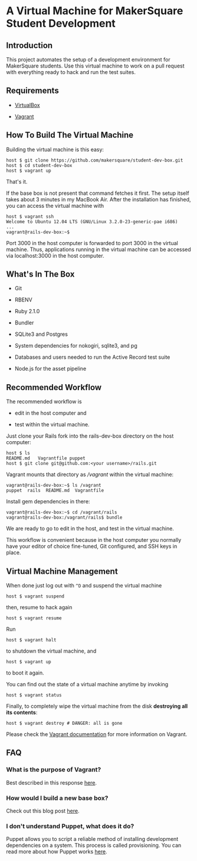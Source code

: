 # A Virtual Machine for MakerSquare Student Development

## Introduction

This project automates the setup of a development environment for MakerSquare students. Use this virtual machine to work on a pull request with everything ready to hack and run the test suites.

## Requirements

* [VirtualBox](https://www.virtualbox.org)

* [Vagrant](http://vagrantup.com)

## How To Build The Virtual Machine

Building the virtual machine is this easy:

    host $ git clone https://github.com/makersquare/student-dev-box.git
    host $ cd student-dev-box
    host $ vagrant up

That's it.

If the base box is not present that command fetches it first. The setup itself takes about 3 minutes in my MacBook Air. After the installation has finished, you can access the virtual machine with

    host $ vagrant ssh
    Welcome to Ubuntu 12.04 LTS (GNU/Linux 3.2.0-23-generic-pae i686)
    ...
    vagrant@rails-dev-box:~$

Port 3000 in the host computer is forwarded to port 3000 in the virtual machine. Thus, applications running in the virtual machine can be accessed via localhost:3000 in the host computer.

## What's In The Box

* Git

* RBENV

* Ruby 2.1.0

* Bundler

* SQLite3 and Postgres

* System dependencies for nokogiri, sqlite3, and pg

* Databases and users needed to run the Active Record test suite

* Node.js for the asset pipeline

## Recommended Workflow

The recommended workflow is

* edit in the host computer and

* test within the virtual machine.

Just clone your Rails fork into the rails-dev-box directory on the host computer:

    host $ ls
    README.md   Vagrantfile puppet
    host $ git clone git@github.com:<your username>/rails.git

Vagrant mounts that directory as _/vagrant_ within the virtual machine:

    vagrant@rails-dev-box:~$ ls /vagrant
    puppet  rails  README.md  Vagrantfile

Install gem dependencies in there:

    vagrant@rails-dev-box:~$ cd /vagrant/rails
    vagrant@rails-dev-box:/vagrant/rails$ bundle

We are ready to go to edit in the host, and test in the virtual machine.

This workflow is convenient because in the host computer you normally have your editor of choice fine-tuned, Git configured, and SSH keys in place.

## Virtual Machine Management

When done just log out with `^D` and suspend the virtual machine

    host $ vagrant suspend

then, resume to hack again

    host $ vagrant resume

Run

    host $ vagrant halt

to shutdown the virtual machine, and

    host $ vagrant up

to boot it again.

You can find out the state of a virtual machine anytime by invoking

    host $ vagrant status

Finally, to completely wipe the virtual machine from the disk **destroying all its contents**:

    host $ vagrant destroy # DANGER: all is gone

Please check the [Vagrant documentation](http://docs.vagrantup.com/v2/) for more information on Vagrant.

## FAQ

### What is the purpose of Vagrant?
Best described in this response [here](http://www.reddit.com/r/rails/comments/1w7sid/whats_the_purpose_of_vagrant/).

### How would I build a new base box?

Check out this blog post [here](http://tylerbird.com/blog/2014/01/27/building-a-vagrant-box-from-start-to-finish/).

### I don't understand Puppet, what does it do?

Puppet allows you to script a reliable method of installing development dependencies on a system. This process is called provisioning. You can read more about how Puppet works [here](http://docs.puppetlabs.com/).
